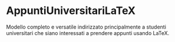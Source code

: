 # AppuntiUniversitariLaTeX
Modello completo e versatile indirizzato principalmente a studenti universitari che siano interessati a prendere appunti usando LaTeX.
